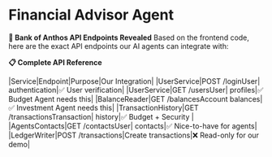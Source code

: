 # Financial Advisor Agent

**🎯 Bank of Anthos API Endpoints Revealed**
Based on the frontend code, here are the exact API endpoints our AI agents can integrate with:

**📋 Complete API Reference**

|Service|Endpoint|Purpose|Our Integration|
|UserService|POST /loginUser| authentication|✅ User verification|
|UserService|GET /usersUser| profiles|✅ Budget Agent needs this|
|BalanceReader|GET /balancesAccount balances|✅ Investment Agent needs this|
|TransactionHistory|GET /transactionsTransaction| history|✅ Budget + Security |
|AgentsContacts|GET /contactsUser| contacts|✅ Nice-to-have for agents|
|LedgerWriter|POST /transactions|Create transactions|❌ Read-only for our demo|
